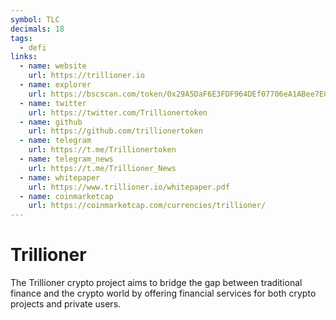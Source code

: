 ```yaml
---
symbol: TLC
decimals: 18
tags:
  - defi
links:
  - name: website
    url: https://trillioner.io
  - name: explorer
    url: https://bscscan.com/token/0x29A5DaF6E3FDF964DEf07706eA1ABee7EC03D021
  - name: twitter
    url: https://twitter.com/Trillionertoken
  - name: github
    url: https://github.com/trillionertoken
  - name: telegram
    url: https://t.me/Trillionertoken
  - name: telegram_news
    url: https://t.me/Trillioner_News
  - name: whitepaper
    url: https://www.trillioner.io/whitepaper.pdf
  - name: coinmarketcap
    url: https://coinmarketcap.com/currencies/trillioner/
---
```


# Trillioner

The Trillioner crypto project aims to bridge the gap between traditional finance and the crypto world by offering financial services for both crypto projects and private users.
